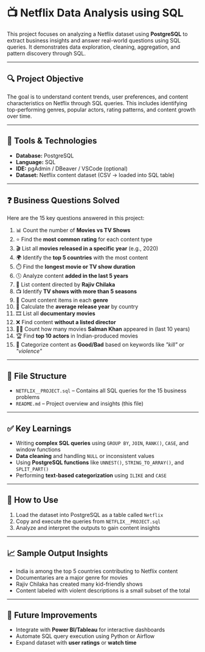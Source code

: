 # 📺 Netflix Data Analysis using SQL

This project focuses on analyzing a Netflix dataset using **PostgreSQL** to extract business insights and answer real-world questions using SQL queries. It demonstrates data exploration, cleaning, aggregation, and pattern discovery through SQL.

---

## 🔍 Project Objective

The goal is to understand content trends, user preferences, and content characteristics on Netflix through SQL queries. This includes identifying top-performing genres, popular actors, rating patterns, and content growth over time.

---

## 🧰 Tools & Technologies

* **Database:** PostgreSQL
* **Language:** SQL
* **IDE:** pgAdmin / DBeaver / VSCode (optional)
* **Dataset:** Netflix content dataset (CSV → loaded into SQL table)

---

## ❓ Business Questions Solved

Here are the 15 key questions answered in this project:

1. 📊 Count the number of **Movies vs TV Shows**
2. ⭐ Find the **most common rating** for each content type
3. 🎬 List all **movies released in a specific year** (e.g., 2020)
4. 🌍 Identify the **top 5 countries** with the most content
5. ⏱️ Find the **longest movie or TV show duration**
6. 🕔 Analyze content **added in the last 5 years**
7. 🎥 List content directed by **Rajiv Chilaka**
8. 📺 Identify **TV shows with more than 5 seasons**
9. 🧬 Count content items in each **genre**
10. 📅 Calculate the **average release year** by country
11. 🎞️ List all **documentary movies**
12. ❌ Find content **without a listed director**
13. 🧑‍🎤 Count how many movies **Salman Khan** appeared in (last 10 years)
14. 🏆 Find **top 10 actors** in Indian-produced movies
15. 🚫 Categorize content as **Good/Bad** based on keywords like *"kill"* or *"violence"*

---

## 📂 File Structure

* `NETFLIX__PROJECT.sql` – Contains all SQL queries for the 15 business problems
* `README.md` – Project overview and insights (this file)

---

## ✅ Key Learnings

* Writing **complex SQL queries** using `GROUP BY`, `JOIN`, `RANK()`, `CASE`, and window functions
* **Data cleaning** and handling `NULL` or inconsistent values
* Using **PostgreSQL functions** like `UNNEST()`, `STRING_TO_ARRAY()`, and `SPLIT_PART()`
* Performing **text-based categorization** using `ILIKE` and `CASE`

---

## 📌 How to Use

1. Load the dataset into PostgreSQL as a table called `Netflix`
2. Copy and execute the queries from `NETFLIX__PROJECT.sql`
3. Analyze and interpret the outputs to gain content insights

---

## 📈 Sample Output Insights

* India is among the top 5 countries contributing to Netflix content
* Documentaries are a major genre for movies
* Rajiv Chilaka has created many kid-friendly shows
* Content labeled with violent descriptions is a small subset of the total

---

## 🧠 Future Improvements

* Integrate with **Power BI/Tableau** for interactive dashboards
* Automate SQL query execution using Python or Airflow
* Expand dataset with **user ratings** or **watch time**

